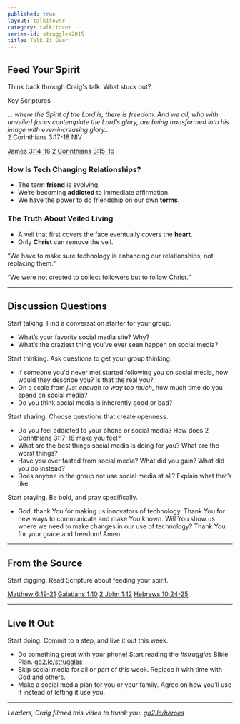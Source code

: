 ```yaml
---
published: true
layout: talkitover
category: talkitover
series-id: struggles2015
title: Talk It Over
---
```


## Feed Your Spirit

<p class="lead">Think back through Craig's talk. What stuck out?</p> 

Key Scriptures

_... where the Spirit of the Lord is, there is freedom. And we all, who with unveiled faces
contemplate the Lord’s glory, are being transformed into his image with ever-increasing glory..._  
2 Corinthians 3:17-18 NIV  

[James 3:14-16](https://www.bible.com/bible/111/jam.3.14-16.niv) [2 Corinthians 3:15-16](https://www.bible.com/bible/111/2co.3.15-16.niv)

### How Is Tech Changing Relationships?

* The term **friend** is evolving.
* We’re becoming **addicted** to immediate affirmation.
* We have the power to do friendship on our own **terms**.

### The Truth About Veiled Living

* A veil that first covers the face eventually covers the **heart**.
* Only **Christ** can remove the veil.

“We have to make sure technology is enhancing our relationships, not replacing them.”

“We were not created to collect followers but to follow Christ.”

* * *

## Discussion Questions
<p class="lead">Start talking. Find a conversation starter for your group.</p> 

* What’s your favorite social media site? Why?
* What’s the craziest thing you’ve ever seen happen on social media?

<p class="lead">Start thinking. Ask questions to get your group thinking.</p> 

* If someone you'd never met started following you on social media, how would they describe you? Is that the real you?
* On a scale from _just enough to way too much_, how much time do you spend on social media?
* Do you think social media is inherently good or bad?

<p class="lead">Start sharing. Choose questions that create openness.</p> 

* Do you feel addicted to your phone or social media? How does 2 Corinthians 3:17-18 make you feel?
* What are the best things social media is doing for you? What are the worst things?
* Have you ever fasted from social media? What did you gain? What did you do instead?
* Does anyone in the group not use social media at all? Explain what that’s like.

<p class="lead">Start praying. Be bold, and pray specifically.</p> 

* God, thank You for making us innovators of technology. Thank You for new ways to communicate and make You known. Will You show us where we need to make changes in our use of technology? Thank You for your grace and freedom! Amen.

* * *

## From the Source
<p class="lead">Start digging. Read Scripture about feeding your spirit.</p>

[Matthew 6:19-21](https://www.bible.com/bible/111/mat.6.19-21.niv) [Galatians 1:10](https://www.bible.com/bible/111/gal.1.10.niv) [2 John 1:12](https://www.bible.com/bible/111/2jo.1:12.niv) [Hebrews 10:24-25](https://www.bible.com/bible/111/heb.10.24-25.niv)

* * *

## Live It Out
<p class="lead">Start doing. Commit to a step, and live it out this week.</p>

* Do something great with your phone! Start reading the _#struggles_ Bible Plan. [go2.lc/struggles](struggles)
* Skip social media for all or part of this week. Replace it with time with God and others.
* Make a social media plan for you or your family. Agree on how you’ll use it instead of letting it use you.

* * *

_Leaders, Craig filmed this video to thank you: [go2.lc/heroes](http://leaders.lifechurch.tv/you-are-the-heroes/)_
